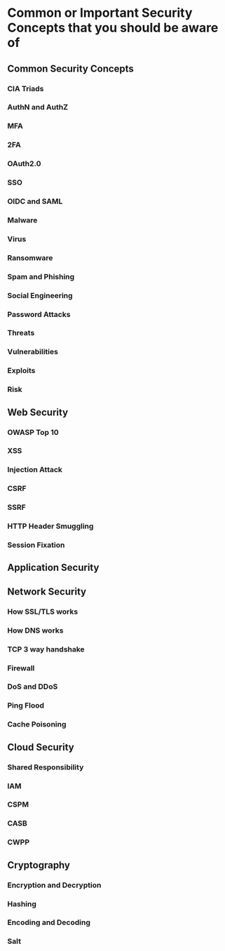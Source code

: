 # Common or Important Security Concepts that you should be aware of

## Common Security Concepts
### CIA Triads
### AuthN and AuthZ
### MFA
### 2FA
### OAuth2.0
### SSO
### OIDC and SAML
### Malware
### Virus
### Ransomware
### Spam and Phishing
### Social Engineering
### Password Attacks
### Threats
### Vulnerabilities
### Exploits
### Risk

## Web Security
### OWASP Top 10
### XSS
### Injection Attack
### CSRF
### SSRF
### HTTP Header Smuggling
### Session Fixation

## Application Security

## Network Security
### How SSL/TLS works
### How DNS works
### TCP 3 way handshake
### Firewall
### DoS and DDoS
### Ping Flood
### Cache Poisoning

## Cloud Security
### Shared Responsibility
### IAM
### CSPM
### CASB
### CWPP

## Cryptography
### Encryption and Decryption
### Hashing
### Encoding and Decoding
### Salt
